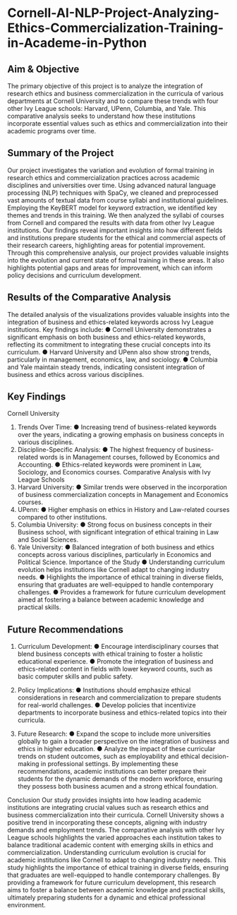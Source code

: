 # Cornell-AI-NLP-Project-Analyzing-Ethics-Commercialization-Training-in-Academe-in-Python

## Aim & Objective
The primary objective of this project is to analyze the integration of research ethics and business commercialization in the curricula of various departments at Cornell University and to compare these trends with four other Ivy League schools: Harvard, UPenn, Columbia, and Yale. This comparative analysis seeks to understand how these institutions incorporate essential values such as ethics and commercialization into their academic programs over time.

## Summary of the Project
Our project investigates the variation and evolution of formal training in research ethics and commercialization practices across academic disciplines and universities over time. Using advanced natural language processing (NLP) techniques with SpaCy, we cleaned and preprocessed vast amounts of textual data from course syllabi and institutional guidelines. Employing the KeyBERT model for keyword extraction, we identified key themes and trends in this training. We then analyzed the syllabi of courses from Cornell and compared the results with data from other Ivy League institutions. Our findings reveal important insights into how different fields and institutions prepare students for the ethical and commercial aspects of their research careers, highlighting areas for potential improvement. Through this comprehensive analysis, our project provides valuable insights into the evolution and current state of formal training in these areas. It also highlights potential gaps and areas for improvement, which can inform policy decisions and curriculum development.


## Results of the Comparative Analysis

The detailed analysis of the visualizations provides valuable insights into the integration of business and ethics-related keywords across Ivy League institutions. Key findings include:
●	Cornell University demonstrates a significant emphasis on both business and ethics-related keywords, reflecting its commitment to integrating these crucial concepts into its curriculum.
●	Harvard University and UPenn also show strong trends, particularly in management, economics, law, and sociology.
●	Columbia and Yale maintain steady trends, indicating consistent integration of business and ethics across various disciplines.


## Key Findings
Cornell University
1.	Trends Over Time:
●	Increasing trend of business-related keywords over the years, indicating a growing emphasis on business concepts in various disciplines.
2.	Discipline-Specific Analysis:
●	The highest frequency of business-related words is in Management courses, followed by Economics and Accounting.
●	Ethics-related keywords were prominent in Law, Sociology, and Economics courses.
Comparative Analysis with Ivy League Schools
1.	Harvard University:
●	Similar trends were observed in the incorporation of business commercialization concepts in Management and Economics courses.
2.	UPenn:
●	Higher emphasis on ethics in History and Law-related courses compared to other institutions.
3.	Columbia University:
●	Strong focus on business concepts in their Business school, with significant integration of ethical training in Law and Social Sciences.
4.	Yale University:
●	Balanced integration of both business and ethics concepts across various disciplines, particularly in Economics and Political Science.
Importance of the Study
●	Understanding curriculum evolution helps institutions like Cornell adapt to changing industry needs.
●	Highlights the importance of ethical training in diverse fields, ensuring that graduates are well-equipped to handle contemporary challenges.
●	Provides a framework for future curriculum development aimed at fostering a balance between academic knowledge and practical skills.

## Future Recommendations
1.	Curriculum Development:
●	Encourage interdisciplinary courses that blend business concepts with ethical training to foster a holistic educational experience.
●	Promote the integration of business and ethics-related content in fields with lower keyword counts, such as basic computer skills and public safety.

2.	Policy Implications:
●	Institutions should emphasize ethical considerations in research and commercialization to prepare students for real-world challenges.
●	Develop policies that incentivize departments to incorporate business and ethics-related topics into their curricula.

3.	Future Research:
●	Expand the scope to include more universities globally to gain a broader perspective on the integration of business and ethics in higher education.
●	Analyze the impact of these curricular trends on student outcomes, such as employability and ethical decision-making in professional settings.
By implementing these recommendations, academic institutions can better prepare their students for the dynamic demands of the modern workforce, ensuring they possess both business acumen and a strong ethical foundation.


Conclusion
Our study provides insights into how leading academic institutions are integrating crucial values such as research ethics and business commercialization into their curricula. Cornell University shows a positive trend in incorporating these concepts, aligning with industry demands and employment trends. The comparative analysis with other Ivy League schools highlights the varied approaches each institution takes to balance traditional academic content with emerging skills in ethics and commercialization. Understanding curriculum evolution is crucial for academic institutions like Cornell to adapt to changing industry needs. This study highlights the importance of ethical training in diverse fields, ensuring that graduates are well-equipped to handle contemporary challenges. By providing a framework for future curriculum development, this research aims to foster a balance between academic knowledge and practical skills, ultimately preparing students for a dynamic and ethical professional environment.

